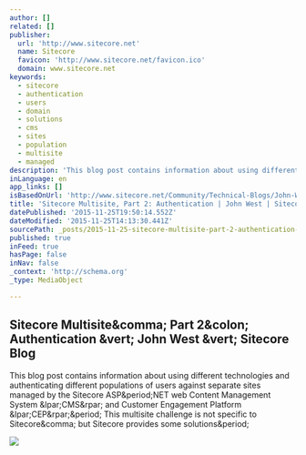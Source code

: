 ```yaml
---
author: []
related: []
publisher:
  url: 'http://www.sitecore.net'
  name: Sitecore
  favicon: 'http://www.sitecore.net/favicon.ico'
  domain: www.sitecore.net
keywords:
  - sitecore
  - authentication
  - users
  - domain
  - solutions
  - cms
  - sites
  - population
  - multisite
  - managed
description: 'This blog post contains information about using different technologies and authenticating different populations of users against separate sites managed by the Sitecore ASP.NET web Content Management System (CMS) and Customer Engagement Platform (CEP). This multisite challenge is not specific to Sitecore, but Sitecore provides some solutions.'
inLanguage: en
app_links: []
isBasedOnUrl: 'http://www.sitecore.net/Community/Technical-Blogs/John-West-Sitecore-Blog/Posts/2013/10/Sitecore-Multisite-Part-2-Authentication.aspx'
title: 'Sitecore Multisite, Part 2: Authentication | John West | Sitecore Blog'
datePublished: '2015-11-25T19:50:14.552Z'
dateModified: '2015-11-25T14:13:30.441Z'
sourcePath: _posts/2015-11-25-sitecore-multisite-part-2-authentication-or-john-west-or-sit.md
published: true
inFeed: true
hasPage: false
inNav: false
_context: 'http://schema.org'
_type: MediaObject

---
```

<article style=""><h1>Sitecore Multisite&amp;comma; Part 2&amp;colon; Authentication &amp;vert; John West &amp;vert; Sitecore Blog</h1><p>This blog post contains information about using different technologies and authenticating different populations of users against separate sites managed by the Sitecore ASP&amp;period;NET web Content Management System &amp;lpar;CMS&amp;rpar; and Customer Engagement Platform &amp;lpar;CEP&amp;rpar;&amp;period; This multisite challenge is not specific to Sitecore&amp;comma; but Sitecore provides some solutions&amp;period;</p><img src="http://dijaxps1e29ue.cloudfront.net/~/media/Community/Author%20Profiles/John%20West.ashx?ts=111210080949292&amp;h=108&amp;la=en&amp;w=108" /></article>